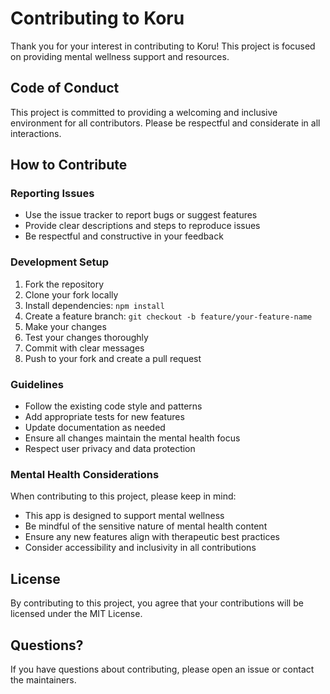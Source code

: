 # Contributing to Koru

Thank you for your interest in contributing to Koru! This project is focused on providing mental wellness support and resources.

## Code of Conduct

This project is committed to providing a welcoming and inclusive environment for all contributors. Please be respectful and considerate in all interactions.

## How to Contribute

### Reporting Issues

- Use the issue tracker to report bugs or suggest features
- Provide clear descriptions and steps to reproduce issues
- Be respectful and constructive in your feedback

### Development Setup

1. Fork the repository
2. Clone your fork locally
3. Install dependencies: `npm install`
4. Create a feature branch: `git checkout -b feature/your-feature-name`
5. Make your changes
6. Test your changes thoroughly
7. Commit with clear messages
8. Push to your fork and create a pull request

### Guidelines

- Follow the existing code style and patterns
- Add appropriate tests for new features
- Update documentation as needed
- Ensure all changes maintain the mental health focus
- Respect user privacy and data protection

### Mental Health Considerations

When contributing to this project, please keep in mind:

- This app is designed to support mental wellness
- Be mindful of the sensitive nature of mental health content
- Ensure any new features align with therapeutic best practices
- Consider accessibility and inclusivity in all contributions

## License

By contributing to this project, you agree that your contributions will be licensed under the MIT License.

## Questions?

If you have questions about contributing, please open an issue or contact the maintainers.




